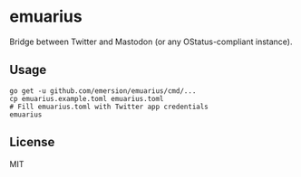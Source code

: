 # emuarius

Bridge between Twitter and Mastodon (or any OStatus-compliant instance).

## Usage

```shell
go get -u github.com/emersion/emuarius/cmd/...
cp emuarius.example.toml emuarius.toml
# Fill emuarius.toml with Twitter app credentials
emuarius
```

## License

MIT
